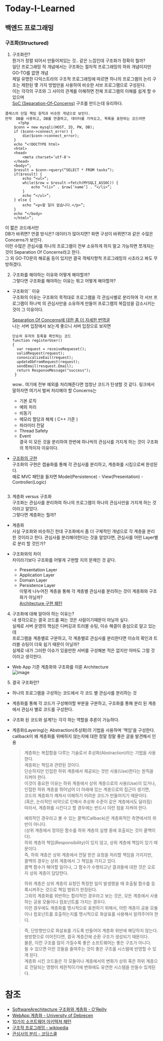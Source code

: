 # Today-I-Learned
## 백엔드 프로그래밍  
### 구조화(Structured)
1. 구조화란?  
뭔가가 정렬 되어서 만들어져있는 것.. 같은 느낌인데 구조화가 정확히 뭘까?  
일단 프로그래밍 적 개념에서는 구조화는 절차적 프로그래밍의 하위 개념이지만 GO-TO를 없앤 개념  
제일 유명한 다익스트라의 구조적 프로그래밍에 따르면 하나의 프로그램의 논리 구조는 제한된 몇 가지 방법만을 사용하여 비슷한 서브 프로그램으로 구성된다.  
이는 각각의 구조와 그 사이의 관계를 이해하면 전체 프로그램의 이해를 쉽게 할 수 있으며  
[SoC (Separation-Of-Concerns)](https://medium.com/@smartbosslee/%EA%B4%80%EC%8B%AC%EC%82%AC%EC%9D%98-%EB%B6%84%EB%A6%AC-separation-of-concerns-soc-8a8d09df066d)  구조를 만드는데 유리하다.  
  ```
  클래스의 단일 책임 원칙과 비슷한 개념으로 보인다.  
  만약  DB를 사용하고, DB를 연결하고, 데이터를 가져오고, 목록을 표현하는 코드라면   
        <?php
      $conn = new mysqli(HOST, ID, PW, DB);
      if ($conn->connect_error) {
          die($conn->connect_error);
      }
      echo “<!DOCTYPE html>
      <html>
      <head>
          <meta charset=’utf-8'>
      </head>
      <body>“;
      $result = $conn->query(“SELECT * FROM tasks”);
      if($result) {
          echo “<ul>”;
          while($row = $result->fetch(MYSQLI_ASSOC)) {
              echo “<li>” . $row[‘name’] . “</li>”;
          }
          echo “</ul>”;
      } else {
          echo “<p>할 일이 없습니다.</p>”;
      }
      echo “</body>
      </html>”;  
  ```  
  
이 짧은 코드에서만  
DB가 바뀌면? 연결 방식은? 데이터가 많아지면? 화면 구성이 바뀌면?과 같은 수많은 Concerns가 보인다.  
이런 수많은 관심사를 하나의 프로그램이 전부 소유하게 하지 말고 가능하면 쪼개자는 것이 Separation Of Concerns라고 한다.  
그 외 GO-TO문의 해로움 등이 있지만 결국 객체지향적 프로그래밍의 시초라고 봐도 무방하겠다.

2. 구조화를 해야하는 이유와 어떻게 해야할까?  
그렇다면 구조화를 해야하는 이유는 뭐고 어떻게 해야할까?  
- 구조화의`` 이유  
  구조화의 이유는 구조화의 목적대로 프로그램을 각 관심사별로 분리하여 각 서브 프로그램이 하나씩   의 관심사만을 소유하게 만들어 프로그램의 복잡성을 감소시키는 것이 그 이유이다.  
  
  [Separation Of Concerns에 대한 좀 더 자세한 번역글](https://kwangyulseo.com/2015/05/29/%EA%B4%80%EC%8B%AC%EC%82%AC%EC%9D%98-%EB%B6%84%EB%A6%ACseparation-of-concerns/)  
  나는 서버 입장에서 보는게 좋으니 서버 입장으로 보자면  
  ```
  단순히 유저의 등록을 확인하는 코드
  function registerUser() 
  {
    var request = receiveRequeset();
    validRequest(request);
    cononicalizeEail(request);
    updateDbFromRequest(request);
    sendEmail(resquest.Email);
    return ResponseMessage("success");
   }
   ```
   wow.. 여기에 전부 예외를 처리해준다면 엄청난 코드가 탄생할 것 같다.
   링크에서 말하자면 여기서 벌써 처리해야 할 Concerns는  
   - 기본 로직  
   - 예외 처리  
   - 비동기   
   - 메모리 할당과 해제 ( C++ 기준 )  
   - 파라미터 전달  
   - Thread Safety  
   - Event  
  결국 이 모든 것을 분리하여 한번에 하나씩의 관심사를 가지게 하는 것이 구조화의 목적이자 이유이다.  

- [구조화의 구현](https://medium.com/@smartbosslee/php-%EC%98%88%EC%A0%9C%EB%A1%9C-%EC%95%8C%EC%95%84%EB%B3%B4%EB%8A%94-mvc-%ED%8C%A8%ED%84%B4-1628b47b1b04)  
  구조화의 구현은 캡슐화를 통해 각 관심사를 분리하고, 계층화를 시킴으로써 완성된다.  
  예로 MVC 패턴을 들자면 Model(Persistence) - View(Presentation) - Controller(Logic)  
  ```
  ```  

3. 계층화 versus 구조화  
구조화는 관심사를 분리하여 하나의 프로그램이 하나의 관심사만을 가지게 하는 것이라고 알았다.  
그렇다면 계층화는 뭘까?  
- 계층화  
사실 구조화와 비슷하긴 한데 구조화에서 좀 더 구체적인 개념으로 각 계층을 분리한 것이라고 한다.
관심사를 분리해야한다는 것을 알았다면, 관심사를 어떤 Layer별로 분리 할 것인가?  

- 구조화와의 차이  
차이라기보다 구조화를 어떻게 구현할 지의 문제인 것 같다. 
  - Presentation Layer  
  - Application Layer  
  - Domain Layer  
  - Persistence Layer  
  이렇게 나누어진 계층을 통해 각 계층별 관심사를 분리하는 것이 계층화와 구조화가 아닐까?  
  [Architecture 구현 패턴](https://mingrammer.com/translation-10-common-software-architectural-patterns-in-a-nutshell/#1-%EA%B3%84%EC%B8%B5%ED%99%94-%ED%8C%A8%ED%84%B4-layered-pattern)  

4. 구조화에 대해 알아야 하는 이유는?  
내 생각으로는 결국 코드를 짜는 것은 사람이기때문이 아닐까 싶다.  
실제로 서버 운영의 핵심은 디버깅과 트러블 슈팅, 이슈 해결이 중심으로 알고 있는데  
프로그램을 계층별로 구분하고, 각 계층별로 관심사를 분리한다면 이슈의 확인과 트러블 슈팅이 더욱 쉽기 때문이 아닐까?  
실제로 내가 그러한 이슈가 있을만한 서버를 구성해본 적은 없지만 아마도 그럴 것이라고 생각한다.  
  - Web App 기준 계층화와 구조화를 이룬 Architecture  
  ![image](https://user-images.githubusercontent.com/38939634/64836845-b5e07c00-d626-11e9-977a-60d9eea0ebd9.png)
  
5. 결국 구조화란?  
- 하나의 프로그램을 구성하는 코드에서 각 코드 별 관심사를 분리하는 것  
- 계층화를 통해 각 코드가 구성해야할 부분을 구분하고, 구조화를 통해 분리 된 계층에서 관심사 별로 코드를 구성한다.  
- 구조화 된 코드와 설계?는 각각 하는 역할을 추론이 가능하다.  
- 계층화(Layering)는 Abstraction(추상화)의 기법을 사용하며 '책임'을 구성한다.  
callback이 왜 계층화를 위배하지 않는지에 대한 정말 정말 좋은 글을 발견해서 인용  
  
  >계층화는 복잡함을 다루는 기술로서 추상화(Abstraction)라는 기법을 사용한다.   
  계층화는 책임과 관련된 것이다.    
  단순하지만 인접한 하위 계층에서 제공되는 것만 사용(Use)한다는 원칙을 지켜야 한다.   
  이것이 중요한 이유는 하위 계층에서 상위 계층으로의 사용(Use)이 있거나,   
  인접한 하위 계층을 뛰어넘어 더 아래에 있는 계층으로의 접근이 생기면,   
  코드의 계층화가 깨져서 이해하기 어려운 코드가 만들어지기 때문이다.    
  (혹은, 논리적인 비약으로 인해서 추상화 수준이 같은 계층에서도 달라짐)     
  따라서, 계층화를 시킨다고 할 경우에는 반드시 이런 점을 지켜야 한다.   
    
  >예외적인 경우라고 볼 수 있는 콜백(Callback)은 계층화적인 측면에서의 위반이 아니다.    
  (상위 계층에서 정의된 함수를 하위 계층의 실행 중에 호출되는 것이 콜백이다).   
  하위 계층의 책임(Responsibility)이 있지 않고, 상위 계층에 책임이 있기 때문이다.   
  즉, 하위 계층은 상위 계층에서 전달 받은 요청을 처리할 책임을 가지지만,   
  콜백의 경우는 상위 계층에서 그 책임을 가지고 있다.   
  콜백 함수가 해야할 일이나, 그 함수가 수행되고난 결과들에 대한 것은 오로지 상위 계층이 담당한다.  
  
  >하위 계층은 상위 계층의 요청인 특정한 일이 발생했을 때 호출될 함수를 등록시켜주는 것으로 책임 범위가 한정된다.   
  그외의 계층화를 위반하는 합리적인 경우라고 보는 것은, 모든 계층에서 사용하는 공용 모듈이나 컴포넌트를 가지는 경우다.   
  이런 경우에도 계층화를 명시적으로 표현하기 위해서, 어떤 계층이 공용 모듈이나 컴포넌트를 호출하는지를 명시적으로 화살표를 사용해서 알려주어야 한     다.
  
  >즉, 단방향만으로 화살표를 가도록 만들어야 계층화 위반에 해당하지 않는다.   
  쌍방향으로 이어진다면, 결국 계층간에 순환 구조가 생성되기 때문이다.   
  물론, 이런 구조를 많이 가질수록 좋은 소프트웨어는 좋은 구조가 아니다.   
  될 수 있으면 이런 것들을 줄여주는 것이 좋은 구조를 시스템에 반영할 수 있게 된다.   
  계층화 시킨 코드들은 각 모듈이나 계층에서의 변화가 상위 혹은 하위 계층으로 전달되는 영향이 제한적이기에 변화에도 유연한 시스템을 만들수 있게된다.  




# 참조
- [SoftwareArechitecture 구조화와 계층화 - O'Reilly](https://www.oreilly.com/library/view/software-architecture-patterns/9781491971437/ch01.html)  
- [WebApp 계층화 - University of Debrecen](https://gyires.inf.unideb.hu/GyBITT/08/index.html)  
- [10가지 소프트웨어 아키텍쳐 패턴](https://mingrammer.com/translation-10-common-software-architectural-patterns-in-a-nutshell/)  
- [구조적 프로그래밍 - wikipedia](https://ko.wikipedia.org/wiki/%EA%B5%AC%EC%A1%B0%EC%A0%81_%ED%94%84%EB%A1%9C%EA%B7%B8%EB%9E%98%EB%B0%8D)
- [관심사의 분리 - 코딩스쿨](https://gamecodingschool.org/2015/05/29/%EA%B4%80%EC%8B%AC%EC%82%AC%EC%9D%98-%EB%B6%84%EB%A6%ACseparation-of-concerns/)  

